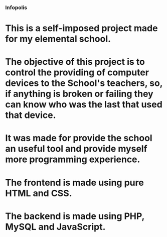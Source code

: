 ### Infopolis ###

# This is a self-imposed project made for my elemental school.
# The objective of this project is to control the providing of computer devices to the School's teachers, so, if anything is broken or failing they can know who was the last that used that device.
# It was made for provide the school an useful tool and provide myself more programming experience.

# The frontend is made using pure HTML and CSS.
# The backend is made using PHP, MySQL and JavaScript.
